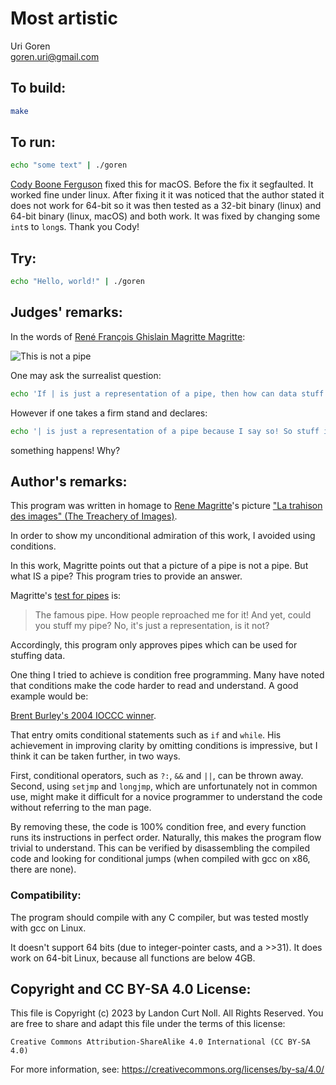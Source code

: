 # Most artistic

Uri Goren  
<goren.uri@gmail.com>  

## To build:

```sh
make
```

## To run:

```sh
echo "some text" | ./goren
```

[Cody Boone Ferguson](/winners.html#Cody_Boone_Ferguson) fixed this for macOS.
Before the fix it segfaulted. It worked fine under linux. After fixing it it was
noticed that the author stated it does not work for 64-bit so it was then tested
as a 32-bit binary (linux) and 64-bit binary (linux, macOS) and both work. It
was fixed by changing some `int`s to `long`s. Thank you Cody!

## Try:

```sh
echo "Hello, world!" | ./goren
```

## Judges' remarks:

In the words of [René François Ghislain Magritte Magritte](http://en.wikipedia.org/wiki/Rene_Magritte):

![This is not a pipe](http://upload.wikimedia.org/wikipedia/en/b/b9/MagrittePipe.jpg "Ceci n'est pas une pipe")

One may ask the surrealist question:

```sh
echo 'If | is just a representation of a pipe, then how can data stuff it?' | ./goren
```

However if one takes a firm stand and declares:

```sh
echo '| is just a representation of a pipe because I say so! So stuff it!' | ./goren
```

something happens!  Why?

## Author's remarks:

This program was written in homage to [Rene
Magritte](http://en.wikipedia.org/wiki/Rene_Magritte)'s picture ["La
trahison des images" (The Treachery of
Images)](https://en.wikipedia.org/wiki/The_Treachery_of_Images).

In order to show my unconditional admiration of this work, I avoided
using conditions.

In this work, Magritte points out that a picture of a pipe is not
a pipe.  But what IS a pipe? This program tries to provide an answer.

Magritte's [test for pipes](http://en.wikipedia.org/wiki/The_Treachery_of_Images) is:

>    The famous pipe. How people reproached me for it! And yet, could
>    you stuff my pipe? No, it's just a representation, is it not?

Accordingly, this program only approves pipes which can be used for
stuffing data.

One thing I tried to achieve is condition free programming.  Many
have noted that conditions make the code harder to read and understand.
A good example would be:

[Brent Burley's 2004 IOCCC winner](/2004/burley/burley.c).

That entry omits conditional statements such as `if` and `while`.
His achievement in improving clarity by omitting conditions is
impressive, but I think it can be taken further, in two ways.

First, conditional operators, such as `?:`, `&&` and `||`, can be thrown
away.  Second, using `setjmp` and `longjmp`, which are unfortunately
not in common use, might make it difficult for a novice programmer
to understand the code without referring to the man page.

By removing these, the code is 100% condition free, and every
function runs its instructions in perfect order. Naturally, this
makes the program flow trivial to understand.  This can be verified
by disassembling the compiled code and looking for conditional jumps
(when compiled with gcc on x86, there are none).

### Compatibility:

The program should compile with any C compiler, but was tested
mostly with gcc on Linux.

It doesn't support 64 bits (due to integer-pointer casts, and a >>31).
It does work on 64-bit Linux, because all functions are below 4GB.

## Copyright and CC BY-SA 4.0 License:

This file is Copyright (c) 2023 by Landon Curt Noll.  All Rights Reserved.
You are free to share and adapt this file under the terms of this license:

    Creative Commons Attribution-ShareAlike 4.0 International (CC BY-SA 4.0)

For more information, see: https://creativecommons.org/licenses/by-sa/4.0/
